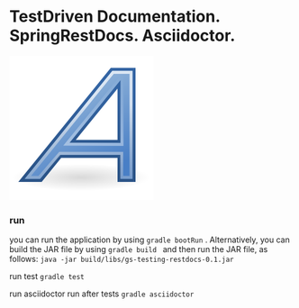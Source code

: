
# TestDriven Documentation. SpringRestDocs. Asciidoctor.
![BOOT LOGO](img/_asciidoctor.png)

### run
you can run the application by using
 ``` gradle bootRun ```
 . Alternatively, you can build the JAR file by using 
 ``` gradle build  ``` and then run the JAR file, as follows:
``` java -jar build/libs/gs-testing-restdocs-0.1.jar  ``` 

run test
``` gradle test ```

run asciidoctor
run after tests 
``` gradle asciidoctor ```

